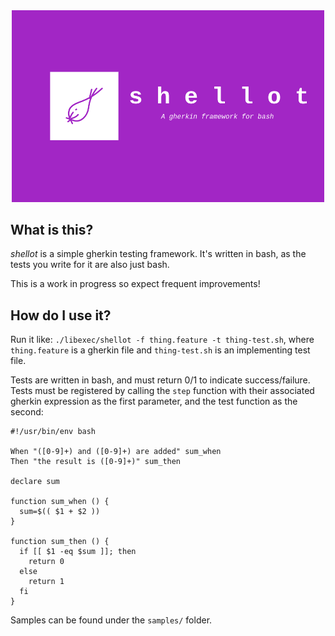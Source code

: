 <div align="center">
  <img src="shellot.png" width="500px;" >
</div>

## What is this?

_shellot_ is a simple gherkin testing framework. It's written in bash, as the tests you write for it are also just bash.

This is a work in progress so expect frequent improvements!

## How do I use it?

Run it like: `./libexec/shellot -f thing.feature -t thing-test.sh`, where `thing.feature` is a gherkin file and `thing-test.sh` is an implementing test file.

Tests are written in bash, and must return 0/1 to indicate success/failure. Tests must be registered by calling the `step` function with their associated gherkin expression as the first parameter, and the test function as the second:

```
#!/usr/bin/env bash

When "([0-9]+) and ([0-9]+) are added" sum_when
Then "the result is ([0-9]+)" sum_then

declare sum

function sum_when () {
  sum=$(( $1 + $2 ))
}

function sum_then () {
  if [[ $1 -eq $sum ]]; then
    return 0
  else
    return 1
  fi
}
```

Samples can be found under the `samples/` folder.